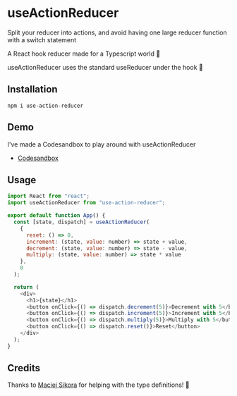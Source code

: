 # useActionReducer

Split your reducer into actions, and avoid having one large reducer function with a switch statement

A React hook reducer made for a Typescript world 💙

useActionReducer uses the standard useReducer under the hook 🎉

## Installation

```shell
npm i use-action-reducer
```

## Demo

I've made a Codesandbox to play around with useActionReducer

- [Codesandbox](https://codesandbox.io/s/pedantic-sky-6se4w)

## Usage

```js
import React from "react";
import useActionReducer from "use-action-reducer";

export default function App() {
  const [state, dispatch] = useActionReducer(
    {
      reset: () => 0,
      increment: (state, value: number) => state + value,
      decrement: (state, value: number) => state - value,
      multiply: (state, value: number) => state * value
    },
    0
  );

  return (
    <div>
      <h1>{state}</h1>
      <button onClick={() => dispatch.decrement(5)}>Decrement with 5</button>
      <button onClick={() => dispatch.increment(5)}>Increment with 5</button>
      <button onClick={() => dispatch.multiply(5)}>Multiply with 5</button>
      <button onClick={() => dispatch.reset()}>Reset</button>
    </div>
  );
}
```

## Credits

Thanks to [Maciej Sikora](https://stackoverflow.com/a/59002901/1168927) for helping with the type definitions! 🙌
